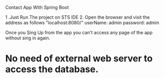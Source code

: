 Contact App With Spring Boot

1 .Just Run The project on STS IDE
2. Open the browser and visit the address as follows "localhost:8080/"
  userName: admin
  password: admin
  
 Once you Sing Up from the app you can't access any page of the app without sing in again.
 # No need of external web server to access the database.

